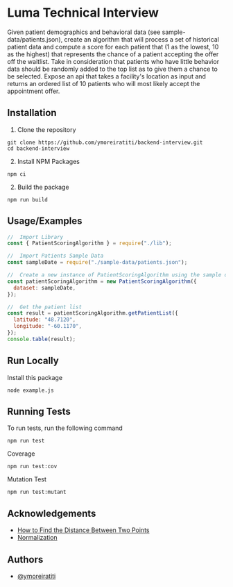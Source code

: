 # Luma Technical Interview

Given patient demographics and behavioral data (see sample-data/patients.json), create an algorithm that will process a set of historical patient data and compute a score for each patient that (1 as the lowest, 10 as the highest) that represents the chance of a patient accepting the offer off the waitlist. Take in consideration that patients who have little behavior data should be randomly added to the top list as to give them a chance to be selected. Expose an api that takes a facility's location as input and returns an ordered list of 10 patients who will most likely accept the appointment offer.

## Installation

1. Clone the repository

```shell
git clone https://github.com/ymoreiratiti/backend-interview.git
cd backend-interview
```

2. Install NPM Packages

```shell
npm ci
```

2. Build the package

```shell
npm run build
```

## Usage/Examples

```javascript
//  Import Library
const { PatientScoringAlgorithm } = require("./lib");

//  Import Patients Sample Data
const sampleDate = require("./sample-data/patients.json");

//  Create a new instance of PatientScoringAlgorithm using the sample data
const patientScoringAlgorithm = new PatientScoringAlgorithm({
  dataset: sampleDate,
});

//  Get the patient list
const result = patientScoringAlgorithm.getPatientList({
  latitude: "48.7120",
  longitude: "-60.1170",
});
console.table(result);
```

## Run Locally

Install this package

```shell
node example.js
```

## Running Tests

To run tests, run the following command

```shell
npm run test
```

Coverage

```shell
npm run test:cov
```

Mutation Test

```shell
npm run test:mutant
```

## Acknowledgements

- [How to Find the Distance Between Two Points](https://www.wikihow.com/Find-the-Distance-Between-Two-Points)
- [Normalization](https://www.codecademy.com/article/normalization)

## Authors

- [@ymoreiratiti](https://github.com/ymoreiratiti)
